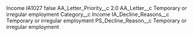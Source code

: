 <?xml version="1.0" encoding="UTF-8"?>
<CustomMetadata xmlns="http://soap.sforce.com/2006/04/metadata" xmlns:xsi="http://www.w3.org/2001/XMLSchema-instance" xmlns:xsd="http://www.w3.org/2001/XMLSchema">
    <description>Income</description>
    <label>IA1027</label>
    <protected>false</protected>
    <values>
        <field>AA_Letter_Priority__c</field>
        <value xsi:type="xsd:double">2.0</value>
    </values>
    <values>
        <field>AA_Letter__c</field>
        <value xsi:type="xsd:string">Temporary or irregular employment</value>
    </values>
    <values>
        <field>Category__c</field>
        <value xsi:type="xsd:string">Income</value>
    </values>
    <values>
        <field>IA_Decline_Reasons__c</field>
        <value xsi:type="xsd:string">Temporary or irregular employment</value>
    </values>
    <values>
        <field>PS_Decline_Reason__c</field>
        <value xsi:type="xsd:string">Temporary or irregular employment</value>
    </values>
</CustomMetadata>
